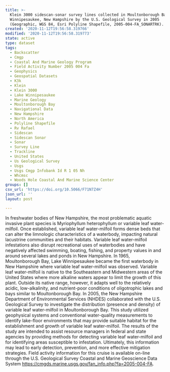 ```yaml
---
title: >-
  Klein 3000 sidescan-sonar survey lines collected in Moultonborough Bay, Lake
  Winnipesaukee, New Hampshire by the U.S. Geological Survey in 2005
  (Geographic, WGS 84, Esri Polyline Shapefile, 2005-004-FA_SONARTRK).
created: '2020-11-12T19:56:58.319766'
modified: '2020-11-12T19:56:58.319773'
state: active
type: dataset
tags:
  - Backscatter
  - Cmgp
  - Coastal And Marine Geology Program
  - Field Activity Number 2005 004 Fa
  - Geophysics
  - Geospatial Datasets
  - K3k
  - Klein
  - Klein 3000
  - Lake Winnipesaukee
  - Marine Geology
  - Moultonborough Bay
  - Navigational Data
  - New Hampshire
  - North America
  - Polyline Shapefile
  - Rv Rafael
  - Sidescan
  - Sidescan Sonar
  - Sonar
  - Survey Line
  - Trackline
  - United States
  - Us Geological Survey
  - Usgs
  - Usgs Cmgp Infobank Id R 1 05 Nh
  - Whcmsc
  - Woods Hole Coastal And Marine Science Center
groups: []
csv_url: 'https://doi.org/10.5066/F71N7Z4H'
json_url: ''
layout: post

---
```

In freshwater bodies of New Hampshire, the most problematic aquatic invasive plant species is Myriophyllum heterophyllum or variable leaf water-milfoil. Once established, variable leaf water-milfoil forms dense beds that can alter the limnologic characteristics of a waterbody, impacting natural lacustrine communities and their habitats. Variable leaf water-milfoil infestations also disrupt recreational uses of waterbodies and have negatively affected swimming, boating, fishing, and property values in and around several lakes and ponds in New Hampshire. In 1965, Moultonborough Bay, Lake Winnipesaukee became the first waterbody in New Hampshire where variable leaf water-milfoil was observed. Variable leaf water-milfoil is native to the Southeastern and Midwestern areas of the United States where more alkaline waters appear to limit the growth of this plant. Outside its native range, however, it adapts well to the relatively acidic, low-alkalinity, and nutrient-poor conditions of oligotrophic lakes and bays similar to Moultonborough Bay. In 2005, the New Hampshire Department of Environmental Services (NHDES) collaborated with the U.S. Geological Survey to investigate the distribution (presence and density) of variable leaf water-milfoil in Moultonborough Bay. This study utilized geophysical systems and conventional water-quality measurements to identify lake-floor environments that may provide suitable habitat for the establishment and growth of variable leaf water-milfoil. The results of the study are intended to assist resource managers in federal and state agencies by providing methods for detecting variable leaf water-milfoil and for identifying areas susceptible to infestation. Ultimately, this information may lead to early detection, prevention, and more effective mitigation strategies. Field activity information for this cruise is available on-line through the U.S. Geological Survey Coastal and Marine Geoscience Data System https://cmgds.marine.usgs.gov/fan_info.php?fa=2005-004-FA.
